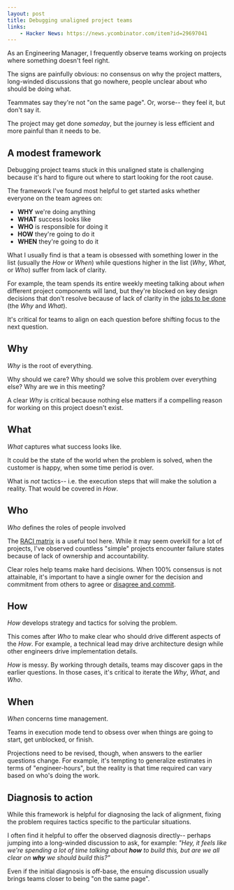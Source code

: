 ```yaml
---
layout: post
title: Debugging unaligned project teams
links:
    - Hacker News: https://news.ycombinator.com/item?id=29697041
---
```


As an Engineering Manager, I frequently observe teams working on projects where something doesn't feel right.

The signs are painfully obvious: no consensus on why the project matters, long-winded discussions that go nowhere, people unclear about who should be doing what.

Teammates say they're not "on the same page". Or, worse-- they feel it, but don't say it.

The project may get done *someday*, but the journey is less efficient and more painful than it needs to be.

## A modest framework

Debugging project teams stuck in this unaligned state is challenging because it's hard to figure out where to start looking for the root cause.

The framework I've found most helpful to get started asks whether everyone on the team agrees on:

- **WHY** we're doing anything
- **WHAT** success looks like
- **WHO** is responsible for doing it
- **HOW** they're going to do it
- **WHEN** they're going to do it

What I usually find is that a team is obsessed with something lower in the list (usually the _How_ or _When_) while questions higher in the list (_Why_, _What_, or _Who_) suffer from lack of clarity.

For example, the team spends its entire weekly meeting talking about _when_ different project components will land, but they're blocked on key design decisions that don't resolve because of lack of clarity in the [jobs to be done](https://en.wikipedia.org/wiki/Outcome-Driven_Innovation) (the _Why_ and _What_).

It's critical for teams to align on each question before shifting focus to the next question.

## Why

_Why_ is the root of everything.

Why should we care? Why should we solve this problem over everything else? Why are we in this meeting?

A clear _Why_ is critical because nothing else matters if a compelling reason for working on this project doesn't exist.

## What

_What_ captures what success looks like.

It could be the state of the world when the problem is solved, when the customer is happy, when some time period is over. 

What is _not_ tactics-- i.e. the execution steps that will make the solution a reality. That would be covered in _How_.

## Who

_Who_ defines the roles of people involved

The [RACI matrix](https://en.wikipedia.org/wiki/Responsibility_assignment_matrix) is a useful tool here. While it may seem overkill for a lot of projects, I've observed countless "simple" projects encounter failure states because of lack of ownership and accountability.

Clear roles help teams make hard decisions. When 100% consensus is not attainable, it's important to have a single owner for the decision and commitment from others to agree or [disagree and commit](https://en.wikipedia.org/wiki/Disagree_and_commit).

## How

_How_ develops strategy and tactics for solving the problem.

This comes after _Who_ to make clear who should drive different aspects of the _How_. For example, a technical lead may drive architecture design while other engineers drive implementation details.

_How_ is messy. By working through details, teams may discover gaps in the earlier questions. In those cases, it's critical to iterate the _Why_, _What_, and _Who_.

## When

_When_ concerns time management.

Teams in execution mode tend to obsess over when things are going to start, get unblocked, or finish.

Projections need to be revised, though, when answers to the earlier questions change. For example, it's tempting to generalize estimates in terms of "engineer-hours", but the reality is that time required can vary based on who's doing the work.

## Diagnosis to action

While this framework is helpful for diagnosing the lack of alignment, fixing the problem requires tactics specific to the particular situations.

I often find it helpful to offer the observed diagnosis directly-- perhaps jumping into a long-winded discussion to ask, for example: _"Hey, it feels like we're spending a lot of time talking about **how** to build this, but are we all clear on **why** we should build this?"_

Even if the initial diagnosis is off-base, the ensuing discussion usually brings teams closer to being "on the same page".
